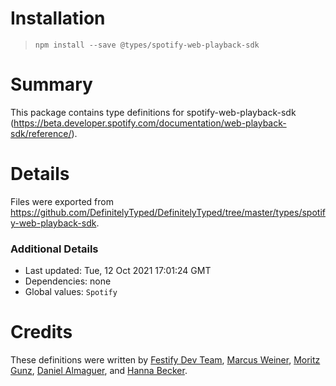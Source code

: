 # Installation
> `npm install --save @types/spotify-web-playback-sdk`

# Summary
This package contains type definitions for spotify-web-playback-sdk (https://beta.developer.spotify.com/documentation/web-playback-sdk/reference/).

# Details
Files were exported from https://github.com/DefinitelyTyped/DefinitelyTyped/tree/master/types/spotify-web-playback-sdk.

### Additional Details
 * Last updated: Tue, 12 Oct 2021 17:01:24 GMT
 * Dependencies: none
 * Global values: `Spotify`

# Credits
These definitions were written by [Festify Dev Team](https://github.com/Festify), [Marcus Weiner](https://github.com/mraerino), [Moritz Gunz](https://github.com/NeoLegends), [Daniel Almaguer](https://github.com/deini), and [Hanna Becker](https://github.com/hanna-becker).
